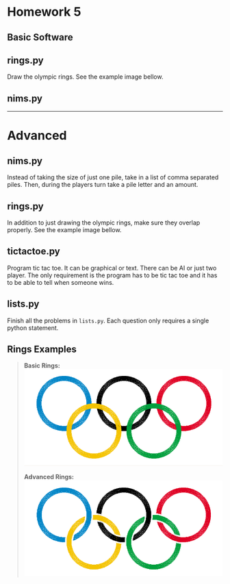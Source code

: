 Homework 5
===================
Basic Software
-------------------


## rings.py
Draw the olympic rings. See the example image bellow.


## nims.py

----

# Advanced

## nims.py
Instead of taking the size of just one pile, take in a list of comma separated piles.  Then, during the players turn take a pile letter and an amount.

## rings.py
In addition to just drawing the olympic rings, make sure they overlap properly.  See the example image bellow.


## tictactoe.py
Program tic tac toe.  It can be graphical or text.  There can be AI or just two player.  The only requirement is the program has to be tic tac toe and it has to be able to tell when someone wins.


## lists.py
Finish all the problems in `lists.py`.  Each question only requires a single python statement.

## Rings Examples
> **Basic Rings:**
> ![Image](https://github.com/HampshireCS/cs143-Spring2012/raw/master/homeworks/hw05/example_rings_basic.png)
>
> **Advanced Rings:**
> ![Image](https://github.com/HampshireCS/cs143-Spring2012/raw/master/homeworks/hw05/example_rings_adv.png)
